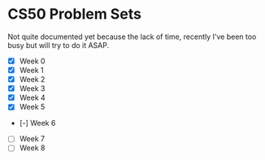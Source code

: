 # CS50 Problem Sets
Not quite documented yet because the lack of time, recently I've been too busy but will try to do it ASAP.

- [x] Week 0
- [x] Week 1
- [x] Week 2
- [x] Week 3
- [x] Week 4
- [x] Week 5
- [-] Week 6
- [ ] Week 7
- [ ] Week 8
